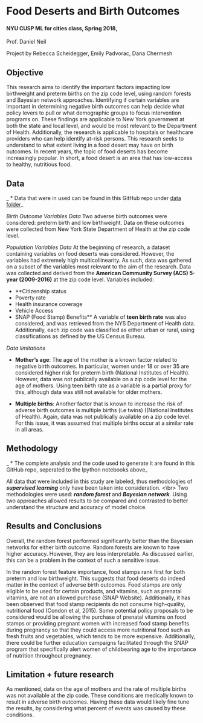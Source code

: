 # Food Deserts and Birth Outcomes
#### NYU CUSP ML for cities class, Spring 2018,
Prof. Daniel Neil

Project by Rebecca Scheidegger, Emily Padvorac, Dana Chermesh

## Objective
This research aims to identify the important factors impacting low birthweight and preterm births on the zip code level, using random forests and Bayesian network approaches. Identifying if  certain variables are important in determining negative birth outcomes can help decide what policy levers to pull or what demographic groups to focus intervention programs on. These findings are applicable to New York government at both the state and local level, and would be most relevant to the Department of Health. Additionally, the research is applicable to hospitals or healthcare providers who can help identify at-risk persons. This research seeks to understand to what extent living in a food desert may have on birth outcomes. In recent years, the topic of food deserts has become increasingly popular. In short, a food desert is an area that has low-access to healthy, nutritious food.


## Data
_ * Data that were in used can be found in this GitHub repo under [data folder](https://github.com/danachermesh/Food_Deserts_ML/tree/master/data)_

_Birth Outcome Variables Data_
Two adverse birth outcomes were considered: preterm birth and low birthweight. Data on these outcomes were collected from New York State Department of Health at the zip code level.

_Population Variables Data_
At the beginning of research, a dataset containing variables on food deserts was considered. However, the variables had extremely high multicollinearity. As such, data was gathered on a subset of the variables most relevant to the aim of the research. Data was collected and derived from the **American Community Survey (ACS) 5-year (2009-2016)** at the zip code level. Variables included: 
  - **Citizenship status 
  - Poverty rate 
  - Health insurance coverage 
  - Vehicle Access 
  - SNAP (Food Stamp) Benefits**
A variable of **teen birth rate** was also considered, and was retrieved from the NYS Department of Health data. Additionally, each zip code was classified as either urban or rural, using classifications as defined by the US Census Bureau.

_Data limitations_
- **Mother’s age**: The age of the mother is a known factor related to negative birth outcomes. In particular, women under 18 or over 35 are considered higher risk for preterm birth (National Institutes of Health).  However, data was not publically available on a zip code level for the age of mothers. Using teen birth rate as a variable is a partial proxy for this, although data was still not available for older mothers.

- **Multiple births**: Another factor that is known to increase the risk of adverse birth outcomes is multiple births (i.e twins) ((National Institutes of Health). Again, data was not publically available on a zip code level.  For this issue, it was assumed that multiple births occur at a similar rate in all areas.


## Methodology
_ * The complete analysis and the code used to generate it are found in this GitHub repo, seperated to the Ipython notebooks above_

All data that were included in this study are labeled, thus methodologies of _**supervised learning**_ only have been taken into consideration. <\br>
Two methodologies were used: _**random forest**_ and _**Bayesian network**_. Using two approaches allowed results to be compared and contrasted to better understand the structure and accuracy of model choice. 


## Results and Conclusions 
Overall, the random forest performed significantly better than the Bayesian networks for either birth outcome. Random forests are known to have higher accuracy. However, they are less interpretable. As discussed earlier, this can be a problem in the context of such a sensitive issue. 

In the random forest feature importance, food stamps rank first for both preterm and low birthweight. This suggests that food deserts do indeed matter in the context of adverse birth outcomes. Food stamps are only eligible to be used for certain products, and vitamins, such as prenatal vitamins, are not an allowed purchase (SNAP Website). Additionally, it has been  observed that food stamp recipients do not consume high-quality, nutritional food (Condon et al, 2015).  Some potential policy proposals to be considered would be allowing the purchase of prenatal vitamins on food stamps or providing pregnant women with increased food stamp benefits during pregnancy so that they could access more nutritional food such as fresh fruits and vegetables, which tends to be more expensive. Additionally, there could be further education campaigns facilitated through the SNAP program that specifically alert women of childbearing age to the importance of nutrition throughout pregnancy. 

## Limitation + future research
As mentioned, data on the age of mothers and the rate of multiple births was not available at the zip code. These conditions are medically known to result in adverse birth outcomes. Having these data would likely fine tune the results, by considering what percent of events was caused by these conditions. 

